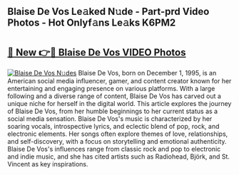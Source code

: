## Blaise De Vos Le𝚊ked N𝚞de - Part-prd Video Photos - Hot Onlyf𝚊ns Le𝚊ks K6PM2

# <h2><a href="http://ab46095.deff.icu/?id=Blaise+De+Vos">🔗 New 👉🔴 Blaise De Vos VIDEO Photos</a></h2>

[![Blaise De Vos N𝚞des](https://i.imgur.com/rIISA9y.gif)](http://ab46095.deff.icu/?id=Blaise+De+Vos)
Blaise De Vos, born on December 1, 1995, is an American social media influencer, gamer, and content creator known for her entertaining and engaging presence on various platforms. With a large following and a diverse range of content, Blaise De Vos has carved out a unique niche for herself in the digital world. This article explores the journey of Blaise De Vos, from her humble beginnings to her current status as a social media sensation. Blaise De Vos's music is characterized by her soaring vocals, introspective lyrics, and eclectic blend of pop, rock, and electronic elements. Her songs often explore themes of love, relationships, and self-discovery, with a focus on storytelling and emotional authenticity. Blaise De Vos's influences range from classic rock and pop to electronic and indie music, and she has cited artists such as Radiohead, Björk, and St. Vincent as key inspirations.
